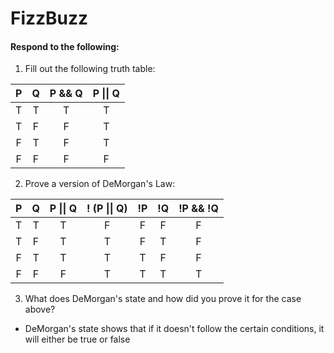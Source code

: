 # FizzBuzz
#### Respond to the following:

1. Fill out the following truth table:

| P  | Q  | P && Q | P \|\| Q |
|:--:|:--:|:------:|:--------:|
| T  | T  |   T    |    T    |
| T  | F  |   F    |    T     |
| F  | T  |   F    |    T     |
| F  | F  |   F    |    F     |


2. Prove a version of DeMorgan's Law:

| P  | Q  | P \|\| Q | ! (P \|\| Q) | !P | !Q | !P && !Q |
|:--:|:--:|:--------:|:------------:|:--:|:--:|:--------:|
| T  | T  |    T     |       F      |  F |  F |    F     |
| T  | F  |    T     |       T      |  F |  T |    F     |
| F  | T  |    T     |       T      |  T |  F |    F     |
| F  | F  |    F     |       T      |  T |  T |    T     |

3. What does DeMorgan's state and how did you prove it for the case above?
  * DeMorgan's state shows that if it doesn't follow the certain conditions, it will either be true or false
